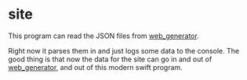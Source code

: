 # site
This program can read the JSON files from [web_generator](https://github.com/bolsinga/web_generator).

Right now it parses them in and just logs some data to the console. The good thing is that now the data for the site can go in and out of [web_generator](https://github.com/bolsinga/web_generator), and out of this modern swift program.
